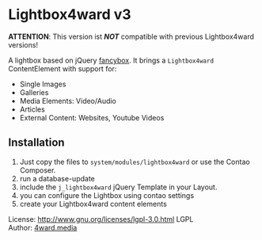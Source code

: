 # Lightbox4ward v3

**ATTENTION**: This version ist ***NOT*** compatible with previous Lightbox4ward versions!

A lightbox based on jQuery [fancybox](http://www.fancyapps.com/fancybox). It brings a `Lightbox4ward` ContentElement
with support for:

* Single Images
* Galleries
* Media Elements: Video/Audio
* Articles
* External Content: Websites, Youtube Videos


## Installation
1. Just copy the files to `system/modules/lightbox4ward` or use the Contao Composer.
2. run a database-update
3. include the `j_lightbox4ward` jQuery Template in your Layout.
4. you can configure the Lightbox using contao settings
5. create your Lightbox4ward content elements


License: http://www.gnu.org/licenses/lgpl-3.0.html LGPL <br>
Author: [4ward.media](http://www.4wardmedia.de)